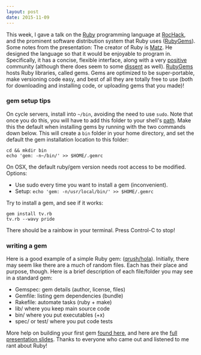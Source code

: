 ```yaml
---
layout: post
date: 2015-11-09
---
```


This week, I gave a talk on the [Ruby][ruby] programming language at
[RocHack][hack], and the prominent software distribution system that Ruby uses
([RubyGems][gems]). Some notes from the presentation: The creator of Ruby is
[Matz][matz]. He designed the language so that it would be enjoyable to program
in. Specifically, it has a concise, flexible interface, along with a very
[positive][swan] community (although there does seem to some [dissent][noswan]
as well). [RubyGems][gems] hosts Ruby libraries, called gems. Gems are
optimized to be super-portable, make versioning code easy, and best of all they
are totally free to use (both for downloading and installing code, or uploading
gems that you made)!


### gem setup tips

On cycle servers, install into `~/bin`, avoiding the need to use `sudo`. Note
that once you do this, you will have to add this folder to your shell's
[path][path]. Make this the default when installing gems by running with the
two commands down below. This will create a `bin` folder in your home
directory, and set the default the gem installation location to this folder:

    cd && mkdir bin
    echo 'gem: -n~/bin/' >> $HOME/.gemrc

On OSX, the default ruby/gem version needs root access to be modified. Options:

- Use sudo every time you want to install a gem (inconvenient).
- Setup: `echo 'gem: -n/usr/local/bin/' >> $HOME/.gemrc`

Try to install a gem, and see if it works:

    gem install tv.rb
    tv.rb --wavy pride

There should be a rainbow in your terminal. Press Control-C to stop!


### writing a gem

Here is a good example of a simple Ruby gem: ([qrush/hola][basic]). Initially,
there may seem like there are a much of random files. Each has their place and
purpose, though. Here is a brief description of each file/folder you may see
in a standard gem:

- Gemspec: gem details (author, license, files)
- Gemfile: listing gem dependencies (bundle)
- Rakefile: automate tasks (ruby + make)
- lib/ where you keep main source code
- bin/ where you put executables (+x)
- spec/ or test/ where you put code tests

More help on building your first gem [found here][first], and here are the <a
target="_blank"
href="https://docs.google.com/presentation/d/1qWJpo6NSjeqXF6DEMHikPtHMiYy_krLB0fuahpZilPE/pub?start=true&loop=true&delayms=5000">full
presentation slides</a>. Thanks to everyone who came out and listened to me
rant about Ruby!




[ruby]:https://www.ruby-lang.org/en/
[matz]:https://en.wikipedia.org/wiki/Yukihiro_Matsumoto
[gems]:https://rubygems.org/
[path]:https://kb.iu.edu/d/acar
[hack]:http://rochack.org/
[swan]:https://en.wikipedia.org/wiki/MINASWAN
[basic]:https://github.com/qrush/hola
[first]:http://guides.rubygems.org/make-your-own-gem/#your-first-gem
[noswan]:http://rubinius.com/2016/01/26/the-problem-with-minaswan/
[jeremy]:http://jeremywrnr.com/

